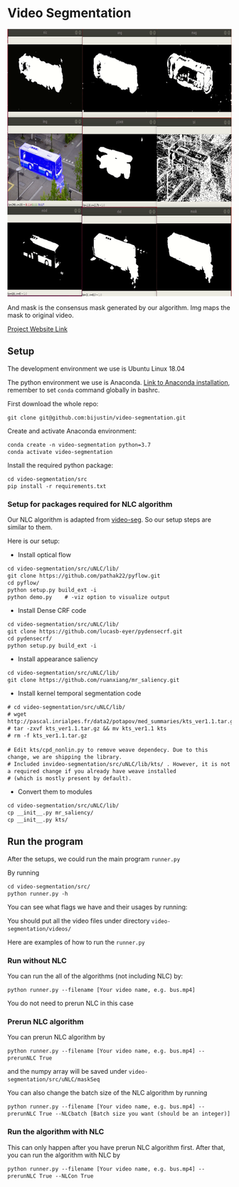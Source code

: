 # Video Segmentation


<img src="https://github.com/bijustin/video-segmentation/blob/master/example-result.gif" data-canonical-src="https://gyazo.com/eb5c5741b6a9a16c692170a41a49c858.png" width="800" height="600" />

And mask is the consensus mask generated by our algorithm. Img maps the mask to original video.


[Project Website Link](https://sites.google.com/umich.edu/video-segmentation/home)

## Setup

The development environment we use is Ubuntu Linux 18.04

The python environment we use is Anaconda. [Link to Anaconda installation](https://docs.anaconda.com/anaconda/install/), remember to set `conda` command globally in bashrc.

First download the whole repo:

```
git clone git@github.com:bijustin/video-segmentation.git
```

Create and activate Anaconda environment:

```
conda create -n video-segmentation python=3.7
conda activate video-segmentation
```

Install the required python package:

```
cd video-segmentation/src
pip install -r requirements.txt
```

### Setup for packages required for NLC algorithm

Our NLC algorithm is adapted from [video-seg](https://github.com/pathak22/videoseg). So our setup steps are similar to them.

Here is our setup:

- Install optical flow

```
cd video-segmentation/src/uNLC/lib/
git clone https://github.com/pathak22/pyflow.git
cd pyflow/
python setup.py build_ext -i
python demo.py    # -viz option to visualize output
```

- Install Dense CRF code

```
cd video-segmentation/src/uNLC/lib/
git clone https://github.com/lucasb-eyer/pydensecrf.git
cd pydensecrf/
python setup.py build_ext -i
```

- Install appearance saliency

```
cd video-segmentation/src/uNLC/lib/
git clone https://github.com/ruanxiang/mr_saliency.git
```

- Install kernel temporal segmentation code

```
# cd video-segmentation/src/uNLC/lib/
# wget http://pascal.inrialpes.fr/data2/potapov/med_summaries/kts_ver1.1.tar.gz
# tar -zxvf kts_ver1.1.tar.gz && mv kts_ver1.1 kts
# rm -f kts_ver1.1.tar.gz

# Edit kts/cpd_nonlin.py to remove weave dependecy. Due to this change, we are shipping the library.
# Included invideo-segmentation/src/uNLC/lib/kts/ . However, it is not a required change if you already have weave installed
# (which is mostly present by default).
```

- Convert them to modules

```
cd video-segmentation/src/uNLC/lib/
cp __init__.py mr_saliency/
cp __init__.py kts/
```

## Run the program

After the setups, we could run the main program `runner.py`

By running

```
cd video-segmentation/src/
python runner.py -h
```
You can see what flags we have and their usages by running:


You should put all the video files under directory `video-segmentation/videos/`

Here are examples of how to run the `runner.py`

### Run without NLC

You can run the all of the algorithms (not including NLC) by:
```
python runner.py --filename [Your video name, e.g. bus.mp4]
```
You do not need to prerun NLC in this case


### Prerun NLC algorithm

You can prerun NLC algorithm by

```
python runner.py --filename [Your video name, e.g. bus.mp4] --prerunNLC True
```

and the numpy array will be saved under `video-segmentation/src/uNLC/maskSeq`

You can also change the batch size of the NLC algorithm by running

```
python runner.py --filename [Your video name, e.g. bus.mp4] --prerunNLC True --NLCbatch [Batch size you want (should be an integer)]
```


### Run the algorithm with NLC

This can only happen after you have prerun NLC algorithm first. After that, you can run the algorithm with NLC by

```
python runner.py --filename [Your video name, e.g. bus.mp4] --prerunNLC True --NLCon True
```